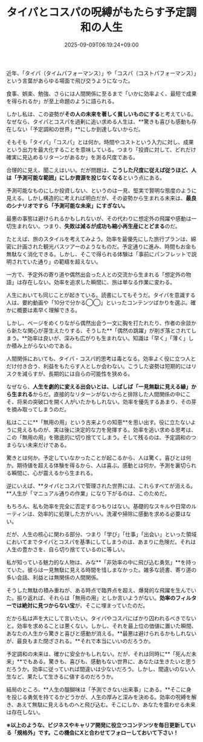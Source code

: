 ﻿---
title: "タイパとコスパの呪縛がもたらす予定調和の人生"
date: 2025-09-09T06:19:24+09:00
draft: false
---

近年、「タイパ（タイムパフォーマンス）」や「コスパ（コストパフォーマンス）」という言葉があらゆる場面で飛び交うようになった。

食事、娯楽、勉強、さらには人間関係に至るまで「いかに効率よく、最短で成果を得られるか」が至上命題のように語られる。

しかし私は、この姿勢が**その人の未来を著しく貧しいものにする**と考えている。なぜなら、タイパとコスパを過剰に追い求める人生は、**驚きも喜びも感動も存在しない「予定調和の世界」**にしか到達しないからだ。

そもそも「タイパ」「コスパ」とは何か。時間やコストという入力に対し、成果という出力を最大化することを意味している。つまり「投資に対して、どれだけ確実に見込めるリターンがあるか」を測る尺度である。

合理的に見え、聞こえはいい。だが問題は、**こうした尺度に従えば従うほど、人は「予測可能な範囲」にしか資源を投じなくなる**という点にある。

予測可能なものにしか投資しない、というのは一見、堅実で賢明な態度のように見える。しかし構造的に考えれば明白だが、その姿勢から生まれる未来は、**最良のシナリオですら「予測可能な未来」にすぎない。**

最悪の事態は避けられるかもしれないが、その代わりに想定外の飛躍や感動は一切生まれない。つまり、**失敗は減るが成功も縮小再生産にとどまる**のだ。

たとえば、旅のスタイルを考えてみよう。効率を最優先にした旅行プランは、綿密に計画された観光バスツアーのようなものだ。予定通りに進み、時間もお金も無駄なく消化できる。しかし、そこで得られる体験は「事前にパンフレットで説明されていた通り」の範疇を超えない。

一方で、予定外の寄り道や偶然出会った人との交流から生まれる「想定外の物語」は存在しない。効率を追求した瞬間に、旅は単なる作業に変わる。

人生においても同じことが起きている。読書にしてもそうだ。タイパを意識する人は、要約動画や「10分で分かる◯◯」といったコンテンツばかりを選ぶ。確かに概要は素早く理解できる。

しかし、ページをめくりながら偶然出会う一文に胸を打たれたり、作者の余談から新たな関心が芽生えたりする、そうした**「偶然の跳躍」が削ぎ落とされてしまう。**効率は良いが、深みも広がりも生まれない。知識は「早く」「薄く」しか積み上がらないのである。

人間関係においても、タイパ・コスパ的思考は毒となる。効率よく役に立つ人とだけ付き合う、利益をもたらす人としか会わない。こうした姿勢は短期的にはリスクを減らすが、長期的には自らの可能性を狭める。

なぜなら、**人生を劇的に変える出会いとは、しばしば「一見無駄に見える縁」から生まれる**からだ。直接的なリターンがないからと排除した人間関係の中にこそ、将来の突破口を開く人がいたかもしれない。効率を優先するあまり、その芽を摘み取ってしまうのだ。

私はここに**「無用の用」という古来よりの知恵**を思い出す。役に立たないように見えるものが、実は後に決定的な力を発揮する。効率を追い求める思考は、この「無用の用」を徹底的に切り捨ててしまう。そして残るのは、予定調和のつまらない未来だけである。

驚きとは何か。予定していなかったことが起こるから、人は驚く。喜びとは何か。期待値を超える体験を得るから、人は喜ぶ。感動とは何か。予測を裏切られる瞬間に、心が震えるから生まれる。

逆にいえば、**タイパとコスパで管理された世界には、これらすべてが消える。**人生が「マニュアル通りの作業」になり下がるのは、このためだ。

もちろん、私も効率を完全に否定するつもりはない。基礎的なスキルや日常のルーティンは、効率的に処理した方がいい。洗濯や掃除に感動を求める必要はない。

だが、人生の核心に関わる部分、つまり「学び」「仕事」「出会い」といった領域においてまでタイパとコスパを基準にしてしまうのは、あまりに危険だ。それは人生の豊かさを、自ら切り捨てているのに等しい。

私が知っている魅力的な人物は、みな**「非効率の中に飛び込む勇気」**を持っていた。彼らは一見無駄に見える時間を惜しまなかった。雑多な読書、寄り道の多い会話、利益とは無関係の人間関係。

そうした無駄の積み重ねが、ある時点で臨界点を超え、爆発的な飛躍を生んでいた。振り返れば、それらは「無用の用」としか言いようがない。**効率のフィルターでは絶対に見つからない宝**が、そこに埋まっていたのだ。

だから私は声を大にして言いたい。タイパやコスパにばかり囚われるべきでないと。効率を求めることは悪くない。しかし、それを最上位の価値に置いた瞬間、あなたの人生から驚きと喜びと感動が消える。**最悪は避けられるかもしれないが、最良もまた閉ざされる。**それで本当にいいのだろうか。

予定調和の未来は、確かに安全かもしれない。だが、それは同時に**「死んだ未来」**でもある。驚きも、喜びも、感動もない世界に、あなたは生きたいと思うだろうか。効率に従っていれば間違いは少ないだろう。しかし、間違いのない人生など、果たして生きるに値するのだろうか。

結局のところ、**人生の醍醐味は「予測できない出来事」にある。**そこに身を投じる勇気を持てるかどうかが、人生の厚みと深みを決める。効率の呪縛を解き、あえて無駄に見えるものへと飛び込む。そこにしか、あなたを震わせる未来は存在しない。



**※以上のような、ビジネスやキャリア開発に役立つコンテンツを毎日更新している「規格外」です。この機会にXと合わせてフォローしておいて下さい！**
